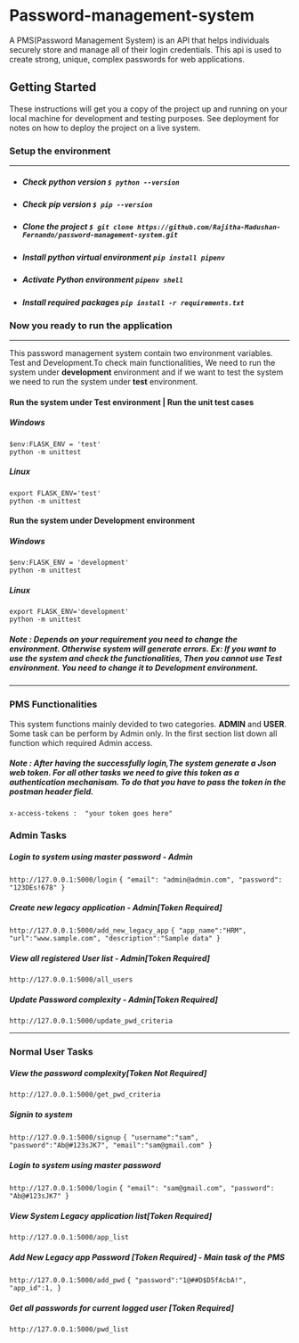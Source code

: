 # Password-management-system
A PMS(Password Management System) is an API that helps individuals securely store and manage all of their login credentials. This api is used to create strong, unique, complex passwords for web applications. 

## Getting Started
These instructions will get you a copy of the project up and running on your local machine for development and testing purposes. See deployment for notes on how to deploy the project on a live system.

### Setup the environment

------------


-  ##### Check python version `$ python --version`
- ##### Check pip version `$ pip --version`
- ##### Clone the project `$ git clone https://github.com/Rajitha-Madushan-Fernando/password-management-system.git`
-  ##### Install python virtual environment `pip install pipenv`
- #####  Activate Python environment `pipenv shell` 
- #####  Install required packages  `pip install -r requirements.txt` 

### Now you ready to run the application

------------
This  password management system contain two environment variables. Test and Development.To check main functionalities, We need to run the system under **development** environment and if we want to test the system we need to run the system under **test** environment.

#### Run the system under Test environment | Run the unit test cases
##### Windows 
	$env:FLASK_ENV = 'test'
	python -m unittest
##### Linux
	export FLASK_ENV='test'
	python -m unittest

#### Run the system under Development environment
##### Windows 
	$env:FLASK_ENV = 'development'
	python -m unittest
##### Linux
	export FLASK_ENV='development'
	python -m unittest

##### Note : Depends on your requirement you need to change the environment. Otherwise system will generate errors. Ex: If you want to use the system and check the functionalities, Then you cannot use Test environment. You need to change it to **Development environment**.
------------
### PMS Functionalities
This system functions mainly devided to two categories. **ADMIN** and **USER**.  Some task can be perform by Admin only. In the first section list down all  function which required Admin access.

##### Note : After having the  successfully login,The system generate a Json web token. For all other tasks we need to give this token as a authentication mechanisam. To do that you have to pass the token in the postman header field. 
`x-access-tokens :  "your token goes here"`

### Admin  Tasks
##### Login to system using master password - Admin
`http://127.0.0.1:5000/login`
`{
	"email": "admin@admin.com",
	"password": "123DEs!678"
}`

##### Create new legacy application - Admin[Token Required]
`http://127.0.0.1:5000/add_new_legacy_app`
 `{
    "app_name":"HRM",
    "url":"www.sample.com",
    "description":"Sample data"
}`
##### View all registered User list - Admin[Token Required]
`http://127.0.0.1:5000/all_users`

##### Update Password complexity - Admin[Token Required]
`http://127.0.0.1:5000/update_pwd_criteria`

 

------------

### Normal User Tasks
##### View the password complexity[Token Not Required] 
 `http://127.0.0.1:5000/get_pwd_criteria`

##### Signin  to system 
 `http://127.0.0.1:5000/signup`
 `{
	"username":"sam",
	"password":"Ab@#123sJK7",
	"email":"sam@gmail.com"
}`
##### Login to system using master password
`http://127.0.0.1:5000/login`
`{
	"email": "sam@gmail.com",
	"password": "Ab@#123sJK7"
}`
##### View System Legacy application list[Token Required]
 `http://127.0.0.1:5000/app_list`

##### Add New Legacy app Password [Token Required] - Main task of the PMS
`http://127.0.0.1:5000/add_pwd`
 `{
	"password":"1@##D$D5fAcbA!",
	"app_id":1,
}`

##### Get all passwords for current logged user [Token Required]
`http://127.0.0.1:5000/pwd_list`
